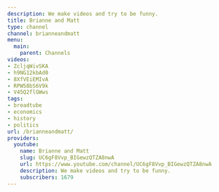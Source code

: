 ```yaml
---
description: We make videos and try to be funny.
title: Brianne and Matt
type: channel
channel: brianneandmatt
menu:
  main:
    parent: Channels
videos:
- ZcljqWivSKA
- h9NG12kbAd0
- 8XfVEiEMIvA
- RPW58bS6V9k
- V45Q2flGWws
tags:
- breadtube
- economics
- history
- politics
url: /brianneandmatt/
providers:
  youtube:
    name: Brianne and Matt
    slug: UC6gF8Vvp_BIGewzQTZA8nwA
    url: https://www.youtube.com/channel/UC6gF8Vvp_BIGewzQTZA8nwA
    description: We make videos and try to be funny.
    subscribers: 1679
---
```


